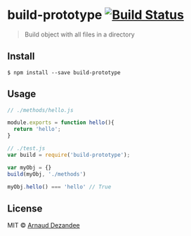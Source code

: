 # build-prototype [![Build Status](https://travis-ci.org/Adezandee/build-prototype.svg?branch=master)](https://travis-ci.org/Adezandee/build-prototype)

> Build object with all files in a directory


## Install

```
$ npm install --save build-prototype
```

## Usage

```js
// ./methods/hello.js

module.exports = function hello(){
  return 'hello';
}
```

```js
// ./test.js
var build = require('build-prototype');

var myObj = {}
build(myObj, './methods')

myObj.hello() === 'hello' // True
```

## License

MIT © [Arnaud Dezandee](https://github.com/Adezandee)
